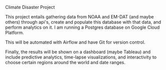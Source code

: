 Climate Disaster Project

This project entails gathering data from NOAA and EM-DAT (and maybe others) through api's, 
create and populate this database with that data, 
and perform analytics on it. I am running a Postgres database on Google Cloud Platform.


This will be automated with Airflow and have Git for version control.

Finally, the results will be shown on a dashboard (maybe Tableau) and include predictive analytics, 
time-lapse visualizations, 
and interactivity to choose certain regions around the world and date ranges.

